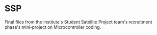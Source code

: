 # SSP
Final files from the institute's Student Satellite Project team's recruitment phase's mini-project on Microcontroller coding.
